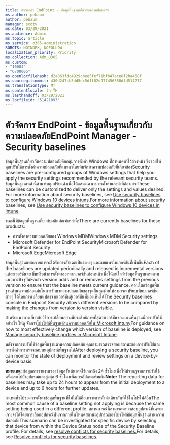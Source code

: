 ```yaml
---
title: ตัวจัดการ EndPoint - ข้อมูลพื้นฐานเกี่ยวกับความปลอดภัย
ms.author: pebaum
author: pebaum
manager: scotv
ms.date: 03/29/2021
ms.audience: Admin
ms.topic: article
ms.service: o365-administration
ROBOTS: NOINDEX, NOFOLLOW
localization_priority: Priority
ms.collection: Adm_O365
ms.custom:
- "10084"
- "6700005"
ms.openlocfilehash: d2a063fdc4929cbee5fef71bfb47ace8f2ba458f
ms.sourcegitcommit: 430d247cb5dd5dc5d1f82d977456558dfd514277
ms.translationtype: MT
ms.contentlocale: th-TH
ms.lasthandoff: 03/29/2021
ms.locfileid: "51421093"
---
```

# <a name="endpoint-manager---security-baselines"></a><span data-ttu-id="b5f74-102">ตัวจัดการ EndPoint - ข้อมูลพื้นฐานเกี่ยวกับความปลอดภัย</span><span class="sxs-lookup"><span data-stu-id="b5f74-102">EndPoint Manager - Security baselines</span></span>

<span data-ttu-id="b5f74-103">ข้อมูลพื้นฐานเกี่ยวกับความปลอดภัยคือกลุ่มการตั้งค่า Windows ที่กําหนดค่าไว้ล่วงหน้า ซึ่งช่วยให้คุณปรับใช้การตั้งค่าความปลอดภัยที่แนะนาโดยทีมรักษาความปลอดภัยที่เกี่ยวข้อง</span><span class="sxs-lookup"><span data-stu-id="b5f74-103">Security baselines are pre-configured groups of Windows settings that help you apply the security settings recommended by the relevant security teams.</span></span> <span data-ttu-id="b5f74-104">ข้อมูลพื้นฐานเหล่านี้สามารถถูกปรับแต่งเพื่อให้แสดงเฉพาะการตั้งค่าและค่าที่ต้องการ</span><span class="sxs-lookup"><span data-stu-id="b5f74-104">These baselines can be customized to deliver only the settings and values desired.</span></span> <span data-ttu-id="b5f74-105">For more information about security baselines, see [Use security baselines to configure Windows 10 devices intuns](https://docs.microsoft.com/mem/intune/protect/security-baselines).</span><span class="sxs-lookup"><span data-stu-id="b5f74-105">For more information about security baselines, see [Use security baselines to configure Windows 10 devices in Intune](https://docs.microsoft.com/mem/intune/protect/security-baselines).</span></span>

<span data-ttu-id="b5f74-106">ขณะนี้มีข้อมูลพื้นฐานเกี่ยวกับผลิตภัณฑ์เหล่านี้:</span><span class="sxs-lookup"><span data-stu-id="b5f74-106">There are currently baselines for these products:</span></span>

- <span data-ttu-id="b5f74-107">การตั้งค่าความปลอดภัยของ Windows MDM</span><span class="sxs-lookup"><span data-stu-id="b5f74-107">Windows MDM Security settings</span></span>
- <span data-ttu-id="b5f74-108">Microsoft Defender for EndPoint Security</span><span class="sxs-lookup"><span data-stu-id="b5f74-108">Microsoft Defender for EndPoint Security</span></span>
- <span data-ttu-id="b5f74-109">Microsoft Edge</span><span class="sxs-lookup"><span data-stu-id="b5f74-109">Microsoft Edge</span></span>

<span data-ttu-id="b5f74-110">ข้อมูลพื้นฐานแต่ละรายการจะได้รับการอัปเดตเป็นระยะๆ และเผยแพร่ในเวอร์ชันที่เพิ่มขึ้น</span><span class="sxs-lookup"><span data-stu-id="b5f74-110">Each of the baselines are updated periodically and released in incremental versions.</span></span> <span data-ttu-id="b5f74-111">แต่ละเวอร์ชันจะเพิ่มหรือนําการตั้งค่าออกจากเวอร์ชันก่อนหน้าเพื่อให้แน่ใจว่าข้อมูลพื้นฐานตรงตามแนวทางปัจจุบัน</span><span class="sxs-lookup"><span data-stu-id="b5f74-111">Each version adds and or removes settings from the previous version to ensure that the baseline meets current guidance.</span></span> <span data-ttu-id="b5f74-112">คอนโซลข้อมูลพื้นฐานด้านความปลอดภัยในการรักษาความปลอดภัยของจุดสิ้นสุดช่วยให้สามารถเปรียบเทียบเวอร์ชันต่างๆ ได้โดยการเปลี่ยนแปลงจากเวอร์ชันสู่เวอร์ชันที่มองเห็นได้</span><span class="sxs-lookup"><span data-stu-id="b5f74-112">The Security baselines console in Endpoint Security allows different versions to be compared by making the changes from version to version visible.</span></span>

<span data-ttu-id="b5f74-113">สําหรับแนวทางเกี่ยวกับวิธีการเปลี่ยนอย่างมีประสิทธิภาพที่สุดว่าเวอร์ชันของแผนพื้นฐานมีการปรับใช้อย่างไร ให้ดู จัดการ[โปรไฟล์พื้นฐานด้านความปลอดภัยใน Microsoft Intuny](https://docs.microsoft.com/mem/intune/protect/security-baselines-configure)</span><span class="sxs-lookup"><span data-stu-id="b5f74-113">For guidance on how to most effectively change which version of baseline is deployed, see [Manage security baseline profiles in Microsoft Intune](https://docs.microsoft.com/mem/intune/protect/security-baselines-configure).</span></span>

<span data-ttu-id="b5f74-114">หลังจากการปรับใช้ข้อมูลพื้นฐานด้านความปลอดภัย คุณสามารถตรวจสอบสถานะของการปรับใช้และการตั้งค่าการตรวจสอบบนอุปกรณ์พื้นฐานได้</span><span class="sxs-lookup"><span data-stu-id="b5f74-114">After deploying a security baseline, you can monitor the state of deployment and review settings on a device-by-device basis.</span></span>

<span data-ttu-id="b5f74-115">**หมายเหตุ:** ข้อมูลการรายงานของข้อมูลขั้นต้นอาจใช้เวลาถึง 24 ชั่วโมงเพื่อให้ปรากฏจากการปรับใช้ครั้งแรกไปยังอุปกรณ์และสูงสุด 6 ชั่วโมงเพื่อการอัปเดตเพิ่มเติม</span><span class="sxs-lookup"><span data-stu-id="b5f74-115">**Note:** The reporting data for baselines may take up to 24 hours to appear from the initial deployment to a device and up to 6 hours for further updates.</span></span> 

<span data-ttu-id="b5f74-116">สาเหตุทั่วไปของการตั้งค่าข้อมูลพื้นฐานที่ไม่ได้ใช้คือเพราะการตั้งค่าเดียวกันที่ใช้ในโปรไฟล์อื่น</span><span class="sxs-lookup"><span data-stu-id="b5f74-116">The most common cause of a baseline setting not applying is because the same setting being used in a different profile.</span></span> <span data-ttu-id="b5f74-117">สถานการณ์นี้สามารถตรวจสอบอุปกรณ์ที่เฉพาะเจาะจงได้โดยการเลือกอุปกรณ์นั้นจากภายในโหนดสถานะอุปกรณ์ของโปรไฟล์ข้อมูลพื้นฐานด้านความปลอดภัย</span><span class="sxs-lookup"><span data-stu-id="b5f74-117">This scenario can be investigated for specific device by selecting that device from within the Device Status node of the Security Baseline profile.</span></span> <span data-ttu-id="b5f74-118">For details, see [resolve conflicts for security baselines.](https://docs.microsoft.com/mem/intune/protect/security-baselines-monitor#resolve-conflicts-for-security-baselines)</span><span class="sxs-lookup"><span data-stu-id="b5f74-118">For details, see [Resolve conflicts for security baselines](https://docs.microsoft.com/mem/intune/protect/security-baselines-monitor#resolve-conflicts-for-security-baselines).</span></span>